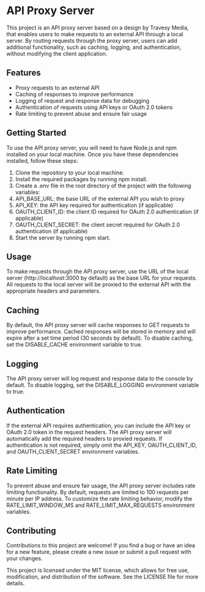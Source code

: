 # API Proxy Server
This project is an API proxy server based on a design by Travesy Media, that enables users to make requests to an external API through a local server. By routing requests through the proxy server, users can add additional functionality, such as caching, logging, and authentication, without modifying the client application.

## Features
- Proxy requests to an external API
- Caching of responses to improve performance
- Logging of request and response data for debugging
- Authentication of requests using API keys or OAuth 2.0 tokens
- Rate limiting to prevent abuse and ensure fair usage

## Getting Started
To use the API proxy server, you will need to have Node.js and npm installed on your local machine. Once you have these dependencies installed, follow these steps:

1.  Clone the repository to your local machine.
2.  Install the required packages by running npm install.
3.  Create a .env file in the root directory of the project with the following variables:
4.  API_BASE_URL: the base URL of the external API you wish to proxy
5.  API_KEY: the API key required for authentication (if applicable)
6.  OAUTH_CLIENT_ID: the client ID required for OAuth 2.0 authentication (if applicable)
7.  OAUTH_CLIENT_SECRET: the client secret required for OAuth 2.0 authentication (if applicable)
8.  Start the server by running npm start.

## Usage
To make requests through the API proxy server, use the URL of the local server (http://localhost:3000 by default) as the base URL for your requests. All requests to the local server will be proxied to the external API with the appropriate headers and parameters.

## Caching
By default, the API proxy server will cache responses to GET requests to improve performance. Cached responses will be stored in memory and will expire after a set time period (30 seconds by default). To disable caching, set the DISABLE_CACHE environment variable to true.

## Logging
The API proxy server will log request and response data to the console by default. To disable logging, set the DISABLE_LOGGING environment variable to true.

## Authentication
If the external API requires authentication, you can include the API key or OAuth 2.0 token in the request headers. The API proxy server will automatically add the required headers to proxied requests. If authentication is not required, simply omit the API_KEY, OAUTH_CLIENT_ID, and OAUTH_CLIENT_SECRET environment variables.

## Rate Limiting
To prevent abuse and ensure fair usage, the API proxy server includes rate limiting functionality. By default, requests are limited to 100 requests per minute per IP address. To customize the rate limiting behavior, modify the RATE_LIMIT_WINDOW_MS and RATE_LIMIT_MAX_REQUESTS environment variables.

## Contributing
Contributions to this project are welcome! If you find a bug or have an idea for a new feature, please create a new issue or submit a pull request with your changes.

This project is licensed under the MIT license, which allows for free use, modification, and distribution of the software. See the LICENSE file for more details.
